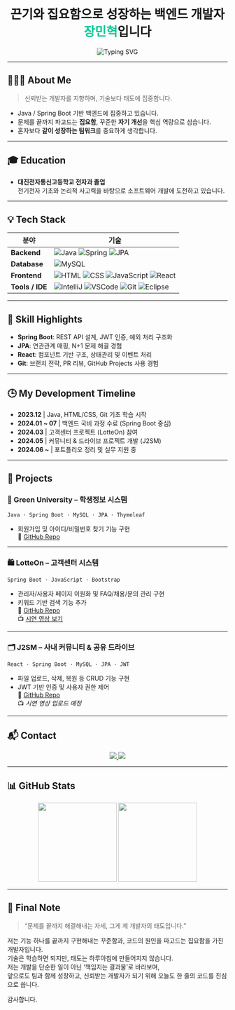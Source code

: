<h1 align="center">끈기와 집요함으로 성장하는 백엔드 개발자 <span style="color:#00C896;">장민혁</span>입니다</h1>

<p align="center">
  <img src="https://readme-typing-svg.herokuapp.com?font=Fira+Code&size=22&pause=1000&color=00C896&center=true&vCenter=true&width=435&lines=Java+%2F+Spring+지향+백엔드+개발자;문제를+파고드는+집요함;꾸준함은+나의+무기입니다" alt="Typing SVG" />
</p>

---

## 🙋🏻‍♂️ About Me
> 신뢰받는 개발자를 지향하며, 기술보다 태도에 집중합니다.

- Java / Spring Boot 기반 백엔드에 집중하고 있습니다.
- 문제를 끝까지 파고드는 **집요함**, 꾸준한 **자기 개선**을 핵심 역량으로 삼습니다.
- 혼자보다 **같이 성장하는 팀워크**를 중요하게 생각합니다.

---

## 🎓 Education

- **대진전자통신고등학교 전자과 졸업**  
  전기전자 기초와 논리적 사고력을 바탕으로 소프트웨어 개발에 도전하고 있습니다.

---

## 💡 Tech Stack

| 분야 | 기술 |
|------|------|
| **Backend** | ![Java](https://skillicons.dev/icons?i=java) ![Spring](https://skillicons.dev/icons?i=spring) ![JPA](https://skillicons.dev/icons?i=hibernate) |
| **Database** | ![MySQL](https://skillicons.dev/icons?i=mysql) |
| **Frontend** | ![HTML](https://skillicons.dev/icons?i=html) ![CSS](https://skillicons.dev/icons?i=css) ![JavaScript](https://skillicons.dev/icons?i=javascript) ![React](https://skillicons.dev/icons?i=react) |
| **Tools / IDE** | ![IntelliJ](https://skillicons.dev/icons?i=intellij) ![VSCode](https://skillicons.dev/icons?i=vscode) ![Git](https://skillicons.dev/icons?i=git) ![Eclipse](https://skillicons.dev/icons?i=eclipse) |

---

## 🧠 Skill Highlights

- **Spring Boot**: REST API 설계, JWT 인증, 예외 처리 구조화
- **JPA**: 연관관계 매핑, N+1 문제 해결 경험
- **React**: 컴포넌트 기반 구조, 상태관리 및 이벤트 처리
- **Git**: 브랜치 전략, PR 리뷰, GitHub Projects 사용 경험

---

## 🕒 My Development Timeline

- **2023.12** | Java, HTML/CSS, Git 기초 학습 시작  
- **2024.01 ~ 07** | 백엔드 국비 과정 수료 (Spring Boot 중심)  
- **2024.03** | 고객센터 프로젝트 (LotteOn) 참여  
- **2024.05** | 커뮤니티 & 드라이브 프로젝트 개발 (J2SM)  
- **2024.06 ~** | 포트폴리오 정리 및 실무 지원 중

---

## 💼 Projects

### 🏫 Green University – 학생정보 시스템  
`Java · Spring Boot · MySQL · JPA · Thymeleaf`  
- 회원가입 및 아이디/비밀번호 찾기 기능 구현  
🔗 [GitHub Repo](https://github.com/minheyok/green)

---

### 🛍️ LotteOn – 고객센터 시스템  
`Spring Boot · JavaScript · Bootstrap`  
- 관리자/사용자 페이지 이원화 및 FAQ/채용/문의 관리 구현  
- 키워드 기반 검색 기능 추가  
🔗 [GitHub Repo](https://github.com/greenlotte6/lotte1-lotteon-project-team4)  
📺 [시연 영상 보기](https://www.youtube.com/watch?v=5xUk7lsGvkE&t=12s)

---

### 🗂️ J2SM – 사내 커뮤니티 & 공유 드라이브  
`React · Spring Boot · MySQL · JPA · JWT`  
- 파일 업로드, 삭제, 복원 등 CRUD 기능 구현  
- JWT 기반 인증 및 사용자 권한 제어  
🔗 [GitHub Repo](https://github.com/greenlotte6/lotte2-community-app-project-team1)  
📺 <em>시연 영상 업로드 예정</em>

---

## 📬 Contact

<p align="center">
  <a href="mailto:wkdalsgur5556@gmail.com">
    <img src="https://img.shields.io/badge/Gmail-D14836?style=for-the-badge&logo=gmail&logoColor=white"/>
  </a>
  <a href="https://github.com/minheyok">
    <img src="https://img.shields.io/badge/GitHub-000?style=for-the-badge&logo=github&logoColor=white"/>
  </a>
</p>

---

## 📊 GitHub Stats

<p align="center">
  <img height="180" src="https://github-readme-stats.vercel.app/api?username=minheyok&show_icons=true&theme=tokyonight&hide_border=true"/>
  <img height="180" src="https://github-readme-stats.vercel.app/api/top-langs/?username=minheyok&layout=compact&theme=tokyonight&hide_border=true"/>
</p>

---

## 🧩 Final Note

> “문제를 끝까지 해결해내는 자세, 그게 제 개발자의 태도입니다.”

저는 기능 하나를 끝까지 구현해내는 꾸준함과, 코드의 원인을 파고드는 집요함을 가진 개발자입니다.  
기술은 학습하면 되지만, 태도는 하루아침에 만들어지지 않습니다.  
저는 개발을 단순한 일이 아닌 ‘책임지는 결과물’로 바라보며,  
앞으로도 팀과 함께 성장하고, 신뢰받는 개발자가 되기 위해 오늘도 한 줄의 코드를 진심으로 씁니다.

감사합니다.
